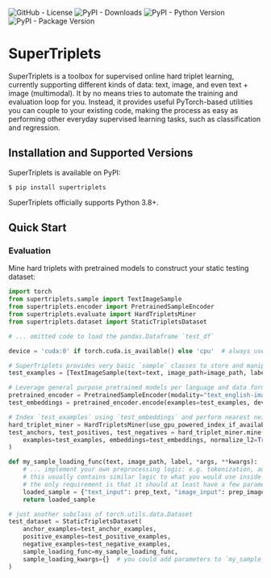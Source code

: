 <!--- BADGES: START --->
![GitHub - License](https://img.shields.io/github/license/gabrieltardochi/supertriplets?logo=github&style=plastic)
![PyPI - Downloads](https://img.shields.io/pypi/dm/supertriplets?logo=pypi&style=plastic)
![PyPI - Python Version](https://img.shields.io/pypi/pyversions/supertriplets?logo=python&style=plastic)
![PyPI - Package Version](https://img.shields.io/pypi/v/supertriplets?logo=pypi&style=plastic)
<!--- BADGES: END --->
# SuperTriplets
SuperTriplets is a toolbox for supervised online hard triplet learning, currently supporting different kinds of data: text, image, and even text + image (multimodal).
It by no means tries to automate the training and evaluation loop for you. Instead, it provides useful PyTorch-based utilities you can couple to your existing code, making the process as easy as performing other everyday supervised learning tasks, such as classification and regression.
## Installation and Supported Versions
SuperTriplets is available on PyPI:
```console
$ pip install supertriplets
```
SuperTriplets officially supports Python 3.8+.
## Quick Start
### Evaluation
Mine hard triplets with pretrained models to construct your static testing dataset:
```python
import torch
from supertriplets.sample import TextImageSample
from supertriplets.encoder import PretrainedSampleEncoder
from supertriplets.evaluate import HardTripletsMiner
from supertriplets.dataset import StaticTripletsDataset

# ... omitted code to load the pandas.Dataframe `test_df`

device = 'cuda:0' if torch.cuda.is_available() else 'cpu'  # always use cuda if available

# SuperTriplets provides very basic `sample` classes to store and manipulate datapoints
test_examples = [TextImageSample(text=text, image_path=image_path, label=label) for text, image_path, label in zip(test_df['text'], test_df['image_path'], test_df['label'])]

# Leverage general purpose pretrained models per language and data format or bring your own `test_embeddings`
pretrained_encoder = PretrainedSampleEncoder(modality="text_english-image")
test_embeddings = pretrained_encoder.encode(examples=test_examples, device=device, batch_size=32)

# Index `test_examples` using `test_embeddings` and perform nearest neighbor search to sample hard positives and hard negatives
hard_triplet_miner = HardTripletsMiner(use_gpu_powered_index_if_available=True)
test_anchors, test_positives, test_negatives = hard_triplet_miner.mine(
    examples=test_examples, embeddings=test_embeddings, normalize_l2=True, sample_from_topk_hardest=10
)

def my_sample_loading_func(text, image_path, label, *args, **kwargs):
    # ... implement your own preprocessing logic: e.g. tokenization, augmentations, etc
    # this usually contains similar logic to what you would use inside a torch.utils.data.Dataset `__get_item__` method
    # the only requirement is that it should at least have a few parameters named like its `sample` class attributes
    loaded_sample = {"text_input": prep_text, "image_input": prep_image}
    return loaded_sample

# just another subclass of torch.utils.data.Dataset
test_dataset = StaticTripletsDataset(
    anchor_examples=test_anchor_examples,
    positive_examples=test_positive_examples,
    negative_examples=test_negative_examples,
    sample_loading_func=my_sample_loading_func,
    sample_loading_kwargs={}  # you could add parameters to `my_sample_loading_func` and pass them here
)
```
